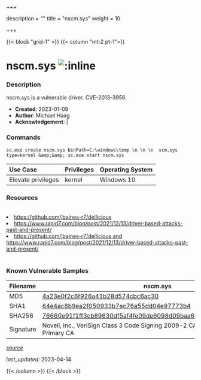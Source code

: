 +++

description = ""
title = "nscm.sys"
weight = 10

+++


{{< block "grid-1" >}}
{{< column "mt-2 pt-1">}}


# nscm.sys ![:inline](/images/twitter_verified.png) 


### Description

nscm.sys is a vulnerable driver. CVE-2013-3956.

- **Created**: 2023-01-09
- **Author**: Michael Haag
- **Acknowledgement**:  | [](https://twitter.com/)

### Commands

```
sc.exe create nscm.sys binPath=C:\windows\temp \n \n \n  scm.sys type=kernel &amp;&amp; sc.exe start nscm.sys
```

| Use Case | Privileges | Operating System | 
|:---- | ---- | ---- |
| Elevate privileges | kernel | Windows 10 |

### Resources
<br>
<li><a href=" https://github.com/jbaines-r7/dellicious"> https://github.com/jbaines-r7/dellicious</a></li>
<li><a href=" https://www.rapid7.com/blog/post/2021/12/13/driver-based-attacks-past-and-present/"> https://www.rapid7.com/blog/post/2021/12/13/driver-based-attacks-past-and-present/</a></li>
<li><a href="https://github.com/jbaines-r7/dellicious and https://www.rapid7.com/blog/post/2021/12/13/driver-based-attacks-past-and-present/">https://github.com/jbaines-r7/dellicious and https://www.rapid7.com/blog/post/2021/12/13/driver-based-attacks-past-and-present/</a></li>
<br>

### Known Vulnerable Samples

| Filename | nscm.sys |
|:---- | ---- | 
| MD5 | <a href="https://www.virustotal.com/gui/file/4a23e0f2c6f926a41b28d574cbc6ac30">4a23e0f2c6f926a41b28d574cbc6ac30</a> |
| SHA1 | <a href="https://www.virustotal.com/gui/file/64e4ac8b9ea2f050933b7ec76a55dd04e97773b4">64e4ac8b9ea2f050933b7ec76a55dd04e97773b4</a> |
| SHA256 | <a href="https://www.virustotal.com/gui/file/76660e91f1ff3cb89630df5af4fe09de6098d09baa66b1a130c89c3c5edd5b22">76660e91f1ff3cb89630df5af4fe09de6098d09baa66b1a130c89c3c5edd5b22</a> |
| Signature | Novell, Inc., VeriSign Class 3 Code Signing 2009-2 CA, VeriSign Class 3 Public Primary CA   |


[*source*](https://github.com/magicsword-io/LOLDrivers/tree/main/yaml/nscm.yaml)

*last_updated:* 2023-04-14








{{< /column >}}
{{< /block >}}
